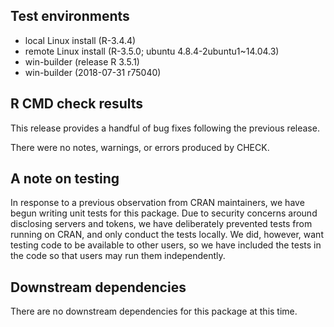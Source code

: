 ## Test environments
* local Linux install (R-3.4.4)
* remote Linux install (R-3.5.0; ubuntu 4.8.4-2ubuntu1~14.04.3)
* win-builder (release R 3.5.1)
* win-builder (2018-07-31 r75040)

## R CMD check results

This release provides a handful of bug fixes following the previous release.

There were no notes, warnings, or errors produced by CHECK.

## A note on testing

In response to a previous observation from CRAN maintainers, we
have begun writing unit tests for this package.  Due to security concerns
around disclosing servers and tokens, we have deliberately prevented tests
from running on CRAN, and only conduct the tests locally.  We did, however, 
want testing code to be available to other users, so we have included the 
tests in the code so that users may run them independently.   

## Downstream dependencies
There are no downstream dependencies for this package
at this time.